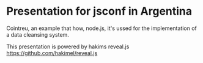 # Presentation for jsconf in Argentina
Cointreu, an example that how, node.js, it's ussed for the implementation of a data cleansing system.

This presentation is powered by hakims reveal.js https://github.com/hakimel/reveal.js
